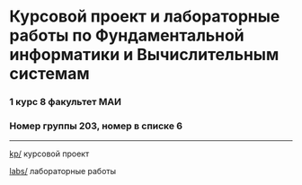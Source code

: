# Курсовой проект и лабораторные работы по Фундаментальной информатики и Вычислительным системам
### 1 курс 8 факультет МАИ
### Номер группы 203, номер в списке 6
----
[kp/](https://github.com/ArtDu/mai_study_first_course/tree/master/kp) курсовой проект

[labs/](https://github.com/ArtDu/mai_study_first_course/tree/master/labs) лабораторные работы
